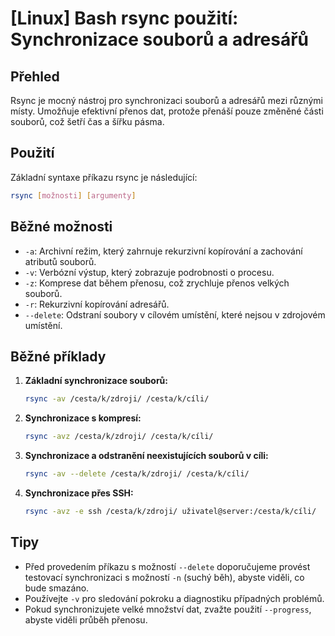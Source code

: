 # [Linux] Bash rsync použití: Synchronizace souborů a adresářů

## Přehled
Rsync je mocný nástroj pro synchronizaci souborů a adresářů mezi různými místy. Umožňuje efektivní přenos dat, protože přenáší pouze změněné části souborů, což šetří čas a šířku pásma.

## Použití
Základní syntaxe příkazu rsync je následující:

```bash
rsync [možnosti] [argumenty]
```

## Běžné možnosti
- `-a`: Archivní režim, který zahrnuje rekurzivní kopírování a zachování atributů souborů.
- `-v`: Verbózní výstup, který zobrazuje podrobnosti o procesu.
- `-z`: Komprese dat během přenosu, což zrychluje přenos velkých souborů.
- `-r`: Rekurzivní kopírování adresářů.
- `--delete`: Odstraní soubory v cílovém umístění, které nejsou v zdrojovém umístění.

## Běžné příklady
1. **Základní synchronizace souborů:**
   ```bash
   rsync -av /cesta/k/zdroji/ /cesta/k/cíli/
   ```

2. **Synchronizace s kompresí:**
   ```bash
   rsync -avz /cesta/k/zdroji/ /cesta/k/cíli/
   ```

3. **Synchronizace a odstranění neexistujících souborů v cíli:**
   ```bash
   rsync -av --delete /cesta/k/zdroji/ /cesta/k/cíli/
   ```

4. **Synchronizace přes SSH:**
   ```bash
   rsync -avz -e ssh /cesta/k/zdroji/ uživatel@server:/cesta/k/cíli/
   ```

## Tipy
- Před provedením příkazu s možností `--delete` doporučujeme provést testovací synchronizaci s možností `-n` (suchý běh), abyste viděli, co bude smazáno.
- Používejte `-v` pro sledování pokroku a diagnostiku případných problémů.
- Pokud synchronizujete velké množství dat, zvažte použití `--progress`, abyste viděli průběh přenosu.